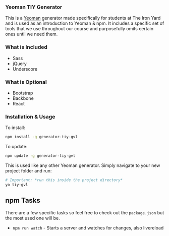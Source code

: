 ### Yeoman TIY Generator

This is a [Yeoman](http://yeoman.io/) generator made specifically for students at The Iron Yard and is used as an introduction to Yeoman & npm. It includes a specific set of tools that we use throughout our course and purposefully omits certain ones until we need them.

### What is Included
* Sass
* jQuery
* Underscore

### What is Optional

* Bootstrap
* Backbone
* React

### Installation & Usage

To install:

```sh
npm install -g generator-tiy-gvl
```

To update:

```sh
npm update -g generator-tiy-gvl
```

This is used like any other Yeoman generator. Simply navigate to your new project folder and run:

```sh
# Important: *run this inside the project directory*
yo tiy-gvl
```

## npm Tasks

There are a few specific tasks so feel free to check out the `package.json` but the most used one will be.

* `npm run watch` - Starts a server and watches for changes, also livereload
